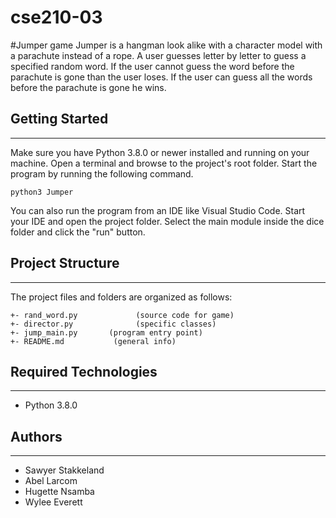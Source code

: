 # cse210-03
#Jumper game
Jumper is a hangman look alike with a character model with a parachute instead of a rope. A user guesses letter by 
letter to guess a specified random word. If the user cannot guess the word before the parachute is gone than the user loses. 
If the user can guess all the words before the parachute is gone he wins.

## Getting Started
---
Make sure you have Python 3.8.0 or newer installed and running on your machine. Open a terminal and 
browse to the project's root folder. Start the program by running the following command.
```
python3 Jumper 
```
You can also run the program from an IDE like Visual Studio Code. Start your IDE and open the 
project folder. Select the main module inside the dice folder and click the "run" button.

## Project Structure
---
The project files and folders are organized as follows:
```
+- rand_word.py             (source code for game)
+- director.py              (specific classes)
+- jump_main.py       (program entry point)
+- README.md           (general info)
```

## Required Technologies
---
* Python 3.8.0

## Authors
---
* Sawyer Stakkeland
* Abel Larcom
* Hugette Nsamba
* Wylee Everett
